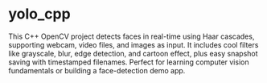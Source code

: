 # yolo_cpp
This C++ OpenCV project detects faces in real-time using Haar cascades, supporting webcam, video files, and images as input. It includes cool filters like grayscale, blur, edge detection, and cartoon effect, plus easy snapshot saving with timestamped filenames. Perfect for learning computer vision fundamentals or building a face-detection demo app.
